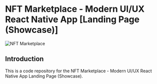 # NFT Marketplace - Modern UI/UX React Native App [Landing Page (Showcase)]
![NFT Marketplace](https://i.ibb.co/X5kYdvB/image.png)

## Introduction
This is a code repository for the NFT Marketplace - Modern UI/UX React Native App Landing Page (Showcase).
